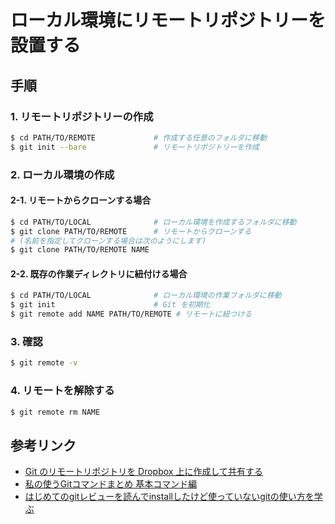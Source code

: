 # ローカル環境にリモートリポジトリーを設置する

## 手順

### 1. リモートリポジトリーの作成

```sh
$ cd PATH/TO/REMOTE             # 作成する任意のフォルダに移動
$ git init --bare               # リモートリポジトリーを作成   
```

### 2. ローカル環境の作成

#### 2-1. リモートからクローンする場合

```sh
$ cd PATH/TO/LOCAL              # ローカル環境を作成するフォルダに移動
$ git clone PATH/TO/REMOTE      # リモートからクローンする
# (名前を指定してクローンする場合は次のようにします)
$ git clone PATH/TO/REMOTE NAME 
```

#### 2-2. 既存の作業ディレクトリに紐付ける場合

```sh
$ cd PATH/TO/LOCAL              # ローカル環境の作業フォルダに移動
$ git init                      # Git を初期化
$ git remote add NAME PATH/TO/REMOTE # リモートに紐つける
```

### 3. 確認

```sh
$ git remote -v
```


### 4. リモートを解除する
```sh
$ git remote rm NAME
```


## 参考リンク

- [Git のリモートリポジトリを Dropbox 上に作成して共有する](http://m.designbits.jp/13061220/)
- [私の使うGitコマンドまとめ 基本コマンド編](http://naokirin.hatenablog.com/entry/20111201/1322576109)
- [はじめてのgitレビューを読んでinstallしたけど使っていないgitの使い方を学ぶ](http://d.hatena.ne.jp/Akira51/20101028/1288257595)

